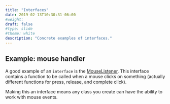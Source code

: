 ```yaml
---
title: "Interfaces"
date: 2019-02-13T10:30:31-06:00
#weight: 
draft: false
#type: slide
#theme: white
description: "Concrete examples of interfaces."
---
```


## Example: mouse handler
A good example of an `interface` is the
[MouseListener](https://docs.oracle.com/javase/7/docs/api/java/awt/event/MouseListener.html). This
interface contains a function to be called when a mouse clicks on
something (actually different functions for press, release, and
complete click). 

Making this an interface means any class you create can have the
ability to work with mouse events.

